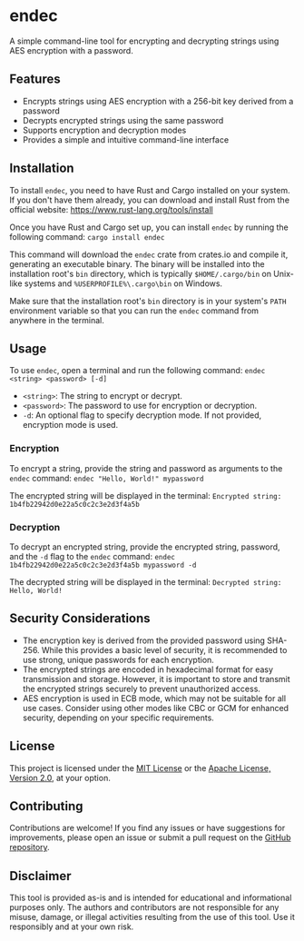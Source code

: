 # endec

A simple command-line tool for encrypting and decrypting strings using AES encryption with a password.

## Features

- Encrypts strings using AES encryption with a 256-bit key derived from a password
- Decrypts encrypted strings using the same password
- Supports encryption and decryption modes
- Provides a simple and intuitive command-line interface

## Installation

To install `endec`, you need to have Rust and Cargo installed on your system. If you don't have them already, you can download and install Rust from the official website: <https://www.rust-lang.org/tools/install>

Once you have Rust and Cargo set up, you can install `endec` by running the following command:
`cargo install endec`

This command will download the `endec` crate from crates.io and compile it, generating an executable binary. The binary will be installed into the installation root's `bin` directory, which is typically `$HOME/.cargo/bin` on Unix-like systems and `%USERPROFILE%\.cargo\bin` on Windows.

Make sure that the installation root's `bin` directory is in your system's `PATH` environment variable so that you can run the `endec` command from anywhere in the terminal.

## Usage

To use `endec`, open a terminal and run the following command:
`endec <string> <password> [-d]`

- `<string>`: The string to encrypt or decrypt.
- `<password>`: The password to use for encryption or decryption.
- `-d`: An optional flag to specify decryption mode. If not provided, encryption mode is used.

### Encryption

To encrypt a string, provide the string and password as arguments to the `endec` command:
`endec "Hello, World!" mypassword`

The encrypted string will be displayed in the terminal:
`Encrypted string: 1b4fb22942d0e22a5c0c2c3e2d3f4a5b`

### Decryption

To decrypt an encrypted string, provide the encrypted string, password, and the `-d` flag to the `endec` command:
`endec 1b4fb22942d0e22a5c0c2c3e2d3f4a5b mypassword -d`

The decrypted string will be displayed in the terminal:
`Decrypted string: Hello, World!`

## Security Considerations

- The encryption key is derived from the provided password using SHA-256. While this provides a basic level of security, it is recommended to use strong, unique passwords for each encryption.
- The encrypted strings are encoded in hexadecimal format for easy transmission and storage. However, it is important to store and transmit the encrypted strings securely to prevent unauthorized access.
- AES encryption is used in ECB mode, which may not be suitable for all use cases. Consider using other modes like CBC or GCM for enhanced security, depending on your specific requirements.

## License

This project is licensed under the [MIT License](LICENSE) or the [Apache License, Version 2.0](LICENSE-APACHE), at your option.

## Contributing

Contributions are welcome! If you find any issues or have suggestions for improvements, please open an issue or submit a pull request on the [GitHub repository](https://github.com/simpsoncarlos3/endec).

## Disclaimer

This tool is provided as-is and is intended for educational and informational purposes only. The authors and contributors are not responsible for any misuse, damage, or illegal activities resulting from the use of this tool. Use it responsibly and at your own risk.
